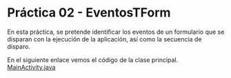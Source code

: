 # Práctica 02 - EventosTForm



En esta práctica, se pretende identificar los eventos de un formulario que se disparan con la ejecución
de la aplicación, así como la secuencia de disparo.

En el siguiente enlace vemos el código de la clase principal.
[MainActivity.java](https://github.com/salvafon/eventosTform/blob/master/app/src/main/java/fonseca/emmanuel/eventostform/MainActivity.java)
